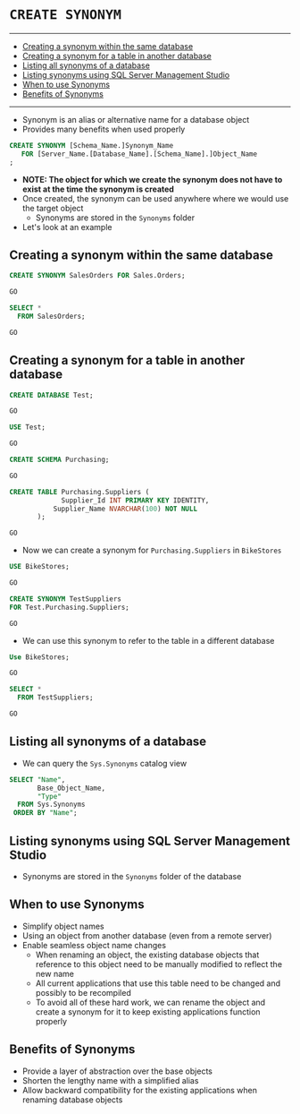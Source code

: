 # `CREATE SYNONYM`

---

- [Creating a synonym within the same database](#creating-a-synonym-within-the-same-database)
- [Creating a synonym for a table in another database](#creating-a-synonym-for-a-table-in-another-database)
- [Listing all synonyms of a database](#listing-all-synonyms-of-a-database)
- [Listing synonyms using SQL Server Management Studio](#listing-synonyms-using-sql-server-management-studio)
- [When to use Synonyms](#when-to-use-synonyms)
- [Benefits of Synonyms](#benefits-of-synonyms)

---

- Synonym is an alias or alternative name for a database object
- Provides many benefits when used properly

```sql
CREATE SYNONYM [Schema_Name.]Synonym_Name
   FOR [Server_Name.[Database_Name].[Schema_Name].]Object_Name
;
```

- **NOTE: The object for which we create the synonym does not have to exist at the time the synonym is created**
- Once created, the synonym can be used anywhere where we would use the target object
  - Synonyms are stored in the `Synonyms` folder
- Let's look at an example

## Creating a synonym within the same database

```sql
CREATE SYNONYM SalesOrders FOR Sales.Orders;

GO

SELECT *
  FROM SalesOrders;

GO
```

## Creating a synonym for a table in another database

```sql
CREATE DATABASE Test;

GO

USE Test;

GO

CREATE SCHEMA Purchasing;

GO

CREATE TABLE Purchasing.Suppliers (
             Supplier_Id INT PRIMARY KEY IDENTITY,
           Supplier_Name NVARCHAR(100) NOT NULL
       );

GO
```

- Now we can create a synonym for `Purchasing.Suppliers` in `BikeStores`

```sql
USE BikeStores;

GO

CREATE SYNONYM TestSuppliers
FOR Test.Purchasing.Suppliers;

GO
```

- We can use this synonym to refer to the table in a different database

```sql
Use BikeStores;

GO

SELECT *
  FROM TestSuppliers;

GO
```

## Listing all synonyms of a database

- We can query the `Sys.Synonyms` catalog view

```sql
SELECT "Name",
       Base_Object_Name,
       "Type"
  FROM Sys.Synonyms
 ORDER BY "Name";
```

## Listing synonyms using SQL Server Management Studio

- Synonyms are stored in the `Synonyms` folder of the database

## When to use Synonyms

- Simplify object names
- Using an object from another database (even from a remote server)
- Enable seamless object name changes
  - When renaming an object, the existing database objects that reference to this object need to be manually modified to reflect the new name
  - All current applications that use this table need to be changed and possibly to be recompiled
  - To avoid all of these hard work, we can rename the object and create a synonym for it to keep existing applications function properly

## Benefits of Synonyms

- Provide a layer of abstraction over the base objects
- Shorten the lengthy name with a simplified alias
- Allow backward compatibility for the existing applications when renaming database objects
